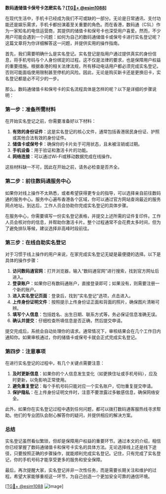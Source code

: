 **数码通储值卡保号卡怎麽实名？[[TG💪+ @esim1088](https://t.me/s/esim1088)]**

在现代生活中，手机卡已经成为我们不可或缺的一部分。无论是日常通讯、支付功能还是娱乐需求，手机卡都扮演着至关重要的角色。而在香港，数码通（CSL）作为一家知名的电信运营商，其提供的储值卡和保号卡也深受用户喜爱。然而，不少用户可能会遇到一个问题：如何为自己的数码通储值卡或保号卡进行实名登记呢？这篇文章将为你详细解答这一问题，并提供实用的操作指南。

首先，我们需要明确什么是实名登记。实名登记是指用户通过提供真实的身份信息，将手机号码与个人身份绑定的过程。这不仅是法律的要求，也是保障用户权益的重要措施。根据香港的相关法律法规，所有移动电话用户都必须完成实名登记，否则可能面临使用限制甚至停机的风险。因此，无论是购买新卡还是更换旧卡，实名登记都是必不可少的一步。

那么，数码通储值卡和保号卡的实名流程具体是怎样的呢？以下是详细的步骤说明：

### **第一步：准备所需材料**
在开始实名登记之前，你需要准备好以下材料：
1. **有效的身份证件**：这是实名登记的核心文件，通常包括香港居民身份证、护照或其他合法有效的身份证件。
2. **储值卡或保号卡**：确保你的卡片处于可用状态，且未被注销或过期。
3. **手机设备**：用于验证和激活卡片的功能。
4. **网络连接**：可以通过Wi-Fi或移动数据完成在线操作。

这些材料缺一不可，因此在开始之前，请务必检查是否齐全。

### **第二步：前往数码通服务中心**
如果你对线上操作不太熟悉，或者希望获得更专业的指导，可以选择亲自前往数码通的服务中心。服务中心遍布香港各个区域，你可以通过官方网站查询最近的服务网点地址。到达后，工作人员会协助你完成实名登记的具体步骤。

在服务中心，你需要填写一份实名登记表格，并提交上述所需的证件复印件。工作人员会核对你的信息，并帮助你激活卡片。整个过程通常不会花费太多时间，但为了避免排队等候，建议选择非高峰时段前往。

### **第三步：在线自助实名登记**
对于习惯于线上操作的用户来说，在家完成实名登记无疑是最便捷的选择。以下是具体的操作步骤：

1. **访问数码通官网**：打开浏览器，输入“数码通官网”进行搜索，找到官方网址后进入。
2. **登录账户**：如果你已有数码通账户，直接登录即可；如果没有，则需要注册一个新的账户。
3. **进入实名登记页面**：登录后，找到“实名登记”选项，点击进入。
4. **上传身份证明文件**：按照提示上传身份证正面和背面的照片，确保图片清晰可辨。
5. **填写个人信息**：包括姓名、出生日期、联系方式等，务必保证信息准确无误。
6. **确认并提交**：仔细检查所填信息是否正确，然后提交申请。

提交完成后，系统会自动处理你的请求。通常情况下，审核结果会在几个工作日内通知你。如果审核通过，你的储值卡或保号卡就会正式完成实名登记。

### **第四步：注意事项**
在进行实名登记的过程中，有几个关键点需要注意：
1. **及时更新信息**：如果你的个人信息发生变化（如更换住址或手机号码），应及时更新，以免影响正常使用。
2. **避免重复登记**：每个手机号码只能对应一个实名账户，切勿重复提交申请。
3. **保护隐私**：在上传身份证明文件时，注意不要泄露过多敏感信息，确保网络安全。

此外，如果你在实名登记过程中遇到任何问题，都可以拨打数码通客服热线寻求帮助。他们的专业团队会耐心解答你的疑问，并提供相应的解决方案。

### **总结**
实名登记虽然看似繁琐，但却是保障用户权益的重要环节。通过本文的介绍，相信你已经掌握了数码通储值卡和保号卡实名的具体方法。无论选择线上还是线下途径，只要按照正确的步骤操作，就能顺利完成实名登记。记住，只有完成了实名登记，你的手机号码才能享受更多的服务和安全保障。

最后，再次提醒大家，实名登记并非一次性任务，而是需要长期关注和维护的过程。希望大家能够重视这一环节，为自己创造一个更加安全可靠的通信环境。

[[TG💪+ @esim1088](https://t.me/s/esim1088) ![Image](https://i.postimg.cc/4NQfJmqS/Snipaste-2025-05-13-00-14-12.png)]